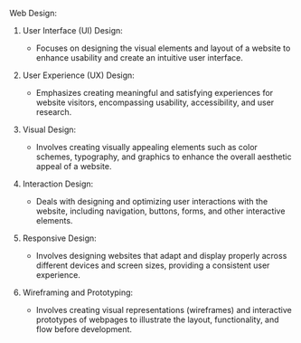 Web Design:

1. User Interface (UI) Design:
   - Focuses on designing the visual elements and layout of a website to enhance usability and create an intuitive user interface.

2. User Experience (UX) Design:
   - Emphasizes creating meaningful and satisfying experiences for website visitors, encompassing usability, accessibility, and user research.

3. Visual Design:
   - Involves creating visually appealing elements such as color schemes, typography, and graphics to enhance the overall aesthetic appeal of a website.

4. Interaction Design:
   - Deals with designing and optimizing user interactions with the website, including navigation, buttons, forms, and other interactive elements.

5. Responsive Design:
   - Involves designing websites that adapt and display properly across different devices and screen sizes, providing a consistent user experience.

6. Wireframing and Prototyping:
   - Involves creating visual representations (wireframes) and interactive prototypes of webpages to illustrate the layout, functionality, and flow before development.
